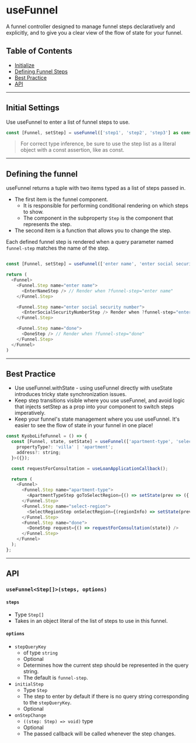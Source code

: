 # useFunnel

A funnel controller designed to manage funnel steps declaratively and explicitly, and to give you a clear view of the flow of state for your funnel.

## Table of Contents

- [Initialize](#initialize)
- [Defining Funnel Steps](#start)
- [Best Practice](#bestPractice)
- [API](#api)

---

<a name="initialize"></a>

## Initial Settings

Use useFunnel to enter a list of funnel steps to use.

```javascript
const [Funnel, setStep] = useFunnel(['step1', 'step2', 'step3'] as const)
```

> For correct type inference, be sure to use the step list as a literal object with a const assertion, like as const.

---

<a name="start"></a>

## Defining the funnel

useFunnel returns a tuple with two items typed as a list of steps passed in.

- The first item is the funnel component.
  - It is responsible for performing conditional rendering on which steps to show.
  - The component in the subproperty `Step` is the component that represents the step.
- The second item is a function that allows you to change the step.

Each defined funnel step is rendered when a query parameter named `funnel-step` matches the name of the step.

```javascript

const [Funnel, setStep] = useFunnel(['enter name', 'enter social security number', 'done'] as const)

return (
  <Funnel>
    <Funnel.Step name="enter name">
      <EnterNameStep /> // Render when ?funnel-step="enter name"
    </Funnel.Step>

    <Funnel.Step name="enter social security number">
      <EnterSocialSecurityNumberStep /> Render when ?funnel-step="enter social security number"
    </Funnel.Step>

    <Funnel.Step name="done">
      <DoneStep /> // Render when ?funnel-step="done"
    </Funnel.Step>
  </Funnel>
)

```

---

<a name="bestPractice"></a>

## Best Practice

- Use useFunnel.withState - using useFunnel directly with useState introduces tricky state synchronization issues.
- Keep step transitions visible where you use useFunnel, and avoid logic that injects setStep as a prop into your component to switch steps imperatively.
- Keep your funnel's state management where you use useFunnel. It's easier to see the flow of state in your funnel in one place!

```javascript
const KyoboLifeFunnel = () => {
  const [Funnel, state, setState] = useFunnel(['apartment-type', 'select-region', 'done'] as const).withState<{
    propertyType?: 'villa' | 'apartment';
    address?: string;
  }>({});

  const requestForConsultation = useLoanApplicationCallback();

  return (
    <Funnel>
      <Funnel.Step name="apartment-type">
        <ApartmentTypeStep goToSelectRegion={() => setState(prev => ({...prev, step: 'select-region', isApartment: true})} />
      </Funnel.Step>
      <Funnel.Step name="select-region">
        <SelectRegionStep onSelectRegion={(regionInfo) => setState(prev => ({...prev, step: 'done', region: regionInfo})} />
      </Funnel.Step>
      <Funnel.Step name="done">
        <DoneStep request={() => requestForConsultation(state)} />
      </Funnel.Step>
    </Funnel>
  );
};
```

---

<a name="api"></a>

## API

### `useFunnel<Step[]>(steps, options)`

#### `steps`

- Type `Step[]`
- Takes in an object literal of the list of steps to use in this funnel.

#### `options`

- `stepQueryKey`
  - of type `string`
  - Optional
  - Determines how the current step should be represented in the query string.
  - The default is `funnel-step`.
- `initialStep`
  - Type `Step`
  - The step to enter by default if there is no query string corresponding to the `stepQueryKey`.
  - Optional
- `onStepChange`
  - `((step: Step) => void)` type
  - Optional
  - The passed callback will be called whenever the step changes.

